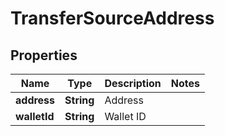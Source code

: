 

# TransferSourceAddress


## Properties

Name | Type | Description | Notes
------------ | ------------- | ------------- | -------------
**address** | **String** | Address | 
**walletId** | **String** | Wallet ID | 



